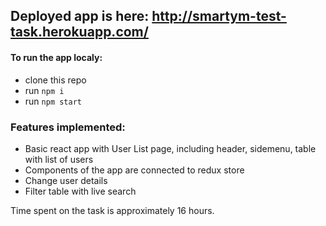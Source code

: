 ## Deployed app is here: http://smartym-test-task.herokuapp.com/


#### To run the app localy:

* clone this repo
* run `npm i`
* run `npm start`

### Features implemented:

* Basic react app with User List page, including header, sidemenu, table with list of users
* Components of the app are connected to redux store
* Change user details
* Filter table with live search

Time spent on the task is approximately 16 hours.
